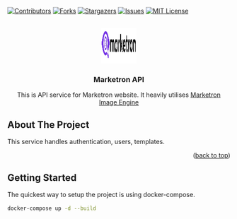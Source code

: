 <!-- Improved compatibility of back to top link: See: https://github.com/othneildrew/Best-README-Template/pull/73 -->
<a name="readme-top"></a>
<!--
*** Thanks for checking out the Best-README-Template. If you have a suggestion
*** that would make this better, please fork the repo and create a pull request
*** or simply open an issue with the tag "enhancement".
*** Don't forget to give the project a star!
*** Thanks again! Now go create something AMAZING! :D
-->



<!-- PROJECT SHIELDS -->
<!--
*** I'm using markdown "reference style" links for readability.
*** Reference links are enclosed in brackets [ ] instead of parentheses ( ).
*** See the bottom of this document for the declaration of the reference variables
*** for contributors-url, forks-url, etc. This is an optional, concise syntax you may use.
*** https://www.markdownguide.org/basic-syntax/#reference-style-links
-->
[![Contributors][contributors-shield]][contributors-url]
[![Forks][forks-shield]][forks-url]
[![Stargazers][stars-shield]][stars-url]
[![Issues][issues-shield]][issues-url]
[![MIT License][license-shield]][license-url]



<!-- PROJECT LOGO -->
<br />
<div align="center">

  <a href="https://github.com/marketron-app/app">
    <img src="public/images/marketron-cropped.png" alt="Logo" width="80" height="80">
  </a>
<h3 align="center">Marketron API</h3>

  <p align="center">
   This is API service for Marketron website. It heavily utilises <a href="https://github.com/marketron-app/image-engine">Marketron Image Engine</a>
    <br />
    
  </p>
</div>



<!-- ABOUT THE PROJECT -->
## About The Project


This service handles authentication, users, templates.
<p align="right">(<a href="#readme-top">back to top</a>)</p>


<!-- GETTING STARTED -->
## Getting Started
The quickest way to setup the project is using docker-compose.
```sh
docker-compose up -d --build
```




<!-- MARKDOWN LINKS & IMAGES -->
<!-- https://www.markdownguide.org/basic-syntax/#reference-style-links -->
[contributors-shield]: https://img.shields.io/github/contributors/marketron-app/api.svg?style=for-the-badge
[contributors-url]: https://github.com/marketron-app/api/graphs/contributors
[forks-shield]: https://img.shields.io/github/forks/marketron-app/api.svg?style=for-the-badge
[forks-url]: https://github.com/marketron-app/api/network/members
[stars-shield]: https://img.shields.io/github/stars/marketron-app/api.svg?style=for-the-badge
[stars-url]: https://github.com/marketron-app/api/stargazers
[issues-shield]: https://img.shields.io/github/issues/marketron-app/api.svg?style=for-the-badge
[issues-url]: https://github.com/marketron-app/api/issues
[license-shield]: https://img.shields.io/github/license/marketron-app/api.svg?style=for-the-badge
[license-url]: https://github.com/marketron-app/api/blob/master/LICENSE.txt

